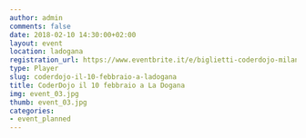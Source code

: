 ```yaml
---
author: admin
comments: false
date: 2018-02-10 14:30:00+02:00
layout: event
location: ladogana
registration_url: https://www.eventbrite.it/e/biglietti-coderdojo-milano-la-dogana-di-milano-42383189260
type: Player
slug: coderdojo-il-10-febbraio-a-ladogana
title: CoderDojo il 10 febbraio a La Dogana
img: event_03.jpg
thumb: event_03.jpg
categories:
- event_planned
---
```

